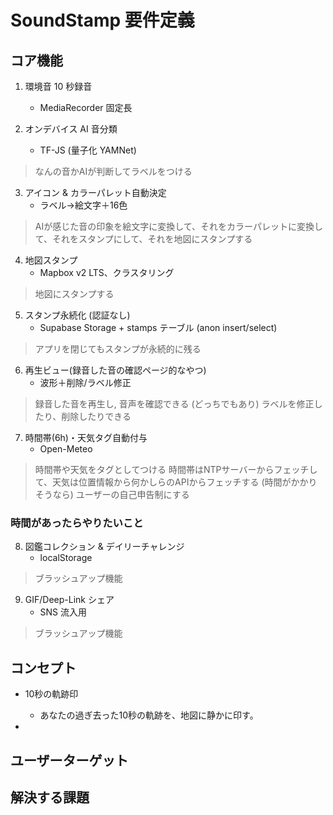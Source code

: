 # SoundStamp 要件定義

## コア機能
1. 環境音 10 秒録音
   - MediaRecorder 固定長

2. オンデバイス AI 音分類
   - TF-JS (量子化 YAMNet)
> なんの音かAIが判断してラベルをつける

3. アイコン & カラーパレット自動決定
   - ラベル→絵文字＋16色
> AIが感じた音の印象を絵文字に変換して、それをカラーパレットに変換して、それをスタンプにして、それを地図にスタンプする

4. 地図スタンプ
   - Mapbox v2 LTS、クラスタリング
> 地図にスタンプする

5. スタンプ永続化 (認証なし)
   - Supabase Storage + stamps テーブル (anon insert/select)
> アプリを閉じてもスタンプが永続的に残る

6. 再生ビュー(録音した音の確認ページ的なやつ)
   - 波形＋削除/ラベル修正
> 録音した音を再生し, 音声を確認できる
> (どっちでもあり) ラベルを修正したり、削除したりできる

7. 時間帯(6h)・天気タグ自動付与
   - Open-Meteo
> 時間帯や天気をタグとしてつける
> 時間帯はNTPサーバーからフェッチして、天気は位置情報から何かしらのAPIからフェッチする
> (時間がかかりそうなら) ユーザーの自己申告制にする


### 時間があったらやりたいこと

8. 図鑑コレクション & デイリーチャレンジ
   - localStorage
> ブラッシュアップ機能

9. GIF/Deep-Link シェア
   - SNS 流入用
> ブラッシュアップ機能

## コンセプト
- 10秒の軌跡印
  - あなたの過ぎ去った10秒の軌跡を、地図に静かに印す。

- 
## ユーザーターゲット

## 解決する課題
